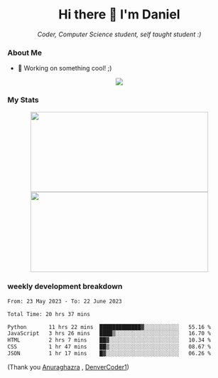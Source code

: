 <h1 align="center">Hi there 👋 I'm Daniel</h1>

<p align="center"><em>Coder, Computer Science student, self taught student :)</em></p>

### About Me

- 📝 Working on something cool! ;)

<div align="center">
<img src="https://github-readme-stats.vercel.app/api/top-langs/?username=dtisoy&layout=compact&theme=tokyonight&hide_border=true&card_width=450" />
</div>

### My Stats

<div align="center"> 
  <img height="180em" src="https://github-readme-stats.vercel.app/api?username=dtisoy&show_icons=true&hide_border=true&count_private=true&include_all_commits=true&theme=prussian&hide_stars=false" width = 400 />
   <img height="180em" src = "https://github-readme-streak-stats.herokuapp.com?user=dtisoy&theme=prussian&hide_border=true" width = 400>
</div>


[//]: <> (<img src="https://github-readme-stats.vercel.app/api/wakatime?username=dtisoy&theme=tokyonight&hide_border=true&card_width=450" /> )

### weekly development breakdown
<!--START_SECTION:waka-->

```txt
From: 23 May 2023 - To: 22 June 2023

Total Time: 20 hrs 37 mins

Python       11 hrs 22 mins  █████████████▓░░░░░░░░░░░   55.16 %
JavaScript   3 hrs 26 mins   ████▒░░░░░░░░░░░░░░░░░░░░   16.70 %
HTML         2 hrs 7 mins    ██▓░░░░░░░░░░░░░░░░░░░░░░   10.34 %
CSS          1 hr 47 mins    ██▒░░░░░░░░░░░░░░░░░░░░░░   08.67 %
JSON         1 hr 17 mins    █▓░░░░░░░░░░░░░░░░░░░░░░░   06.26 %
```

<!--END_SECTION:waka-->
(Thank you <a target="_blank" href="https://github.com/anuraghazra/github-readme-stats">Anuraghazra</a> , <a target="_blank" href="https://github.com/DenverCoder1/github-readme-streak-stats">DenverCoder1</a>)
